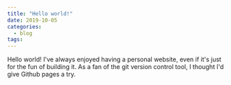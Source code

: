 ```yaml
---
title: "Hello world!"
date: 2019-10-05
categories:
  - blog
tags:
---
```


Hello world! I've always enjoyed having a personal website, even if it's just for the fun of building it.
As a fan of the git version control tool, I thought I'd give Github pages a try.

